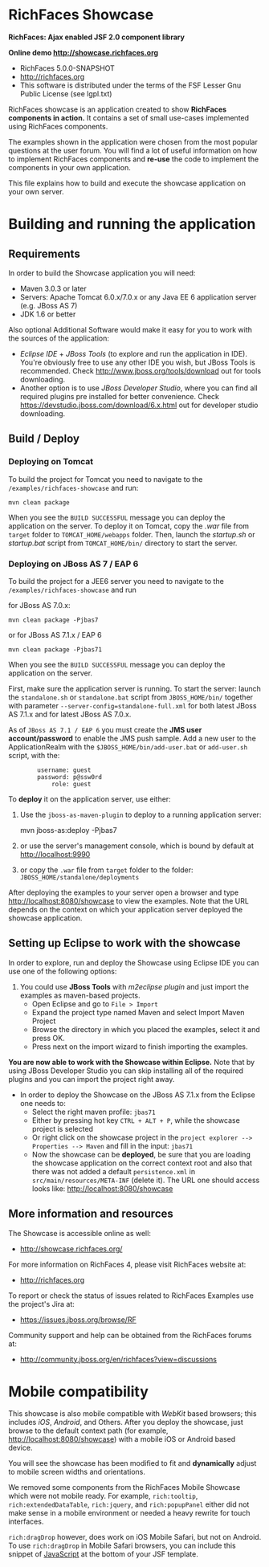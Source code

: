 RichFaces Showcase
==================

**RichFaces: Ajax enabled JSF 2.0 component library**

**Online demo <http://showcase.richfaces.org>**

* RichFaces 5.0.0-SNAPSHOT
* <http://richfaces.org>
* This software is distributed under the terms of the FSF Lesser Gnu Public License (see lgpl.txt)
    
RichFaces showcase is an application created to show **RichFaces components
in action.** It contains a set of small use-cases implemented using RichFaces components.
    
The examples shown in the application were chosen from the most popular
questions at the user forum. You will find a lot of useful information on 
how to implement RichFaces components and **re-use** the code to implement the 
components in your own application.
    
This file explains how to build and execute the showcase application on
your own server.

Building and running the application
====================================
    
Requirements
------------
    
In order to build the Showcase application you will need:
    
* Maven 3.0.3 or later
* Servers: Apache Tomcat 6.0.x/7.0.x or any Java 
EE 6 application server (e.g. JBoss AS 7)
* JDK 1.6 or better
    
Also optional Additional Software would make it easy for you to work with the sources of the application:
    
* *Eclipse IDE* + *JBoss Tools* (to explore and run the application in IDE). You're obviously free to use any other IDE you wish, but JBoss Tools is recommended. Check <http://www.jboss.org/tools/download> out for tools downloading.
* Another option is to use *JBoss Developer Studio*, where you can find all required plugins pre installed for better convenience. Check <https://devstudio.jboss.com/download/6.x.html> out for developer studio downloading. 
    
Build / Deploy
--------------

### Deploying on Tomcat

To build the project for Tomcat you need to navigate to the ``/examples/richfaces-showcase`` and run:
    
    mvn clean package
    
When you see the `BUILD SUCCESSFUL` message you can deploy the 
application on the server. To deploy it on Tomcat, copy the *.war* 
file from `target` folder to ``TOMCAT_HOME/webapps`` folder. Then, launch the *startup.sh* or *startup.bat* script from ``TOMCAT_HOME/bin/`` directory to start the server.
    
### Deploying on JBoss AS 7 / EAP 6
    
To build the project for a JEE6 server you need to navigate to the ``/examples/richfaces-showcase`` and run
    
for JBoss AS 7.0.x:
    
    mvn clean package -Pjbas7
    
or for JBoss AS 7.1.x / EAP 6
    
    mvn clean package -Pjbas71
    
When you see the `BUILD SUCCESSFUL` message you can deploy the application on the server.
    
First, make sure the application server is running.  To start the server:
launch the `standalone.sh` or `standalone.bat` script from ``JBOSS_HOME/bin/`` together with parameter ``--server-config=standalone-full.xml`` for both latest JBoss AS 7.1.x and for latest JBoss AS 7.0.x.
    
As of `JBoss AS 7.1 / EAP 6` you must create the **JMS user account/password** to enable the JMS push sample.  Add a new user to the ApplicationRealm with the ``$JBOSS_HOME/bin/add-user.bat`` or ``add-user.sh`` script, with the:
            
            username: guest
            password: p@ssw0rd
                role: guest
    
To **deploy** it on the application server, use either:
    
1. Use the `jboss-as-maven-plugin` to deploy to a running application server:

    mvn jboss-as:deploy -Pjbas7

2. or use the server's management console, which is bound by default at <http://localhost:9990>

3. or copy the `.war` file from `target` folder to the folder: ``JBOSS_HOME/standalone/deployments``
    
After deploying the examples to your server open a browser and type 
<http://localhost:8080/showcase> to view the examples. Note that the URL depends on the context on which your application server deployed the showcase application.

    
Setting up Eclipse to work with the showcase
--------------------------------------------
    
In order to explore, run and deploy the Showcase using Eclipse IDE you can use one of the following options:
    
1. You could use **JBoss Tools** with *m2eclipse plugin* and just import 
the examples as maven-based projects.
    * Open Eclipse and go to `File > Import`
    * Expand the project type named Maven and select Import Maven Project
    * Browse the directory in which you placed the examples, select it and press OK.
    * Press next on the import wizard to finish importing the examples.
    
**You are now able to work with the Showcase within Eclipse.** Note that by using JBoss Developer Studio you can skip installing all of the required plugins and you can import the project right away.
    
* In order to deploy the Showcase on the JBoss AS 7.1.x from the Eclipse one needs to:
    * Select the right maven profile: ``jbas71``
    * Either by pressing hot key `CTRL + ALT + P`, while the showcase project is selected
    * Or right click on the showcase project in the `project explorer --> Properties --> Maven` and fill in the input: `jbas71`
    * Now the showcase can be **deployed**, be sure that you are loading the showcase application on the correct context root and also that there was not added a default `persistence.xml` in ``src/main/resources/META-INF`` (delete it). The URL one should access looks like: <http://localhost:8080/showcase>
    
    
More information and resources
------------------------------

The Showcase is accessible online as well:

* http://showcase.richfaces.org/

For more information on RichFaces 4, please visit RichFaces website at:
    
* <http://richfaces.org>

To report or check the status of issues related to RichFaces Examples use the project's Jira at:
        
* <https://issues.jboss.org/browse/RF>
    
Community support and help can be obtained from the RichFaces forums at:
    
* <http://community.jboss.org/en/richfaces?view=discussions>


Mobile compatibility
====================
    
This showcase is also mobile compatible with *WebKit* based browsers; this
includes *iOS*, *Android*, and Others. After you deploy the showcase, just
browse to the default context path (for example, <http://localhost:8080/showcase>) with a mobile iOS or Android based device.
    
You will see the showcase has been modified to fit and **dynamically** adjust to mobile screen widths and orientations. 
    
We removed some components from the RichFaces Mobile Showcase which were not mobile ready. For example, ``rich:tooltip``, ``rich:extendedDataTable``, ``rich:jquery``, and ``rich:popupPanel`` either did not make sense in a mobile environment or needed a heavy rewrite for touch interfaces.
    
``rich:dragDrop`` however, does work on iOS Mobile Safari, but not on Android. To use ``rich:dragDrop`` in Mobile Safari browsers, you can include this snippet of [JavaScript](https://github.com/richfaces/components/blob/develop/mobile-compatibility/rf-dnd.js) at the bottom of your JSF template.


